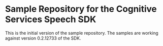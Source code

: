 # Sample Repository for the Cognitive Services Speech SDK

This is the initial version of the sample repository.
The samples are working against version 0.2.12733 of the SDK.
